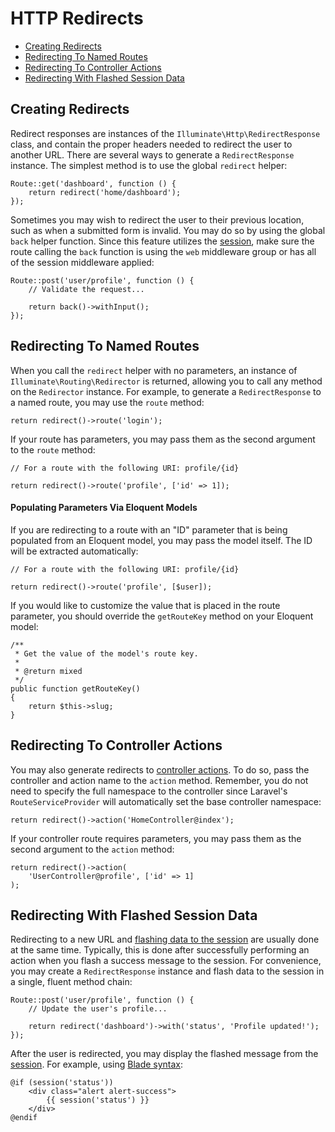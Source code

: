 # HTTP Redirects

- [Creating Redirects](#creating-redirects)
- [Redirecting To Named Routes](#redirecting-named-routes)
- [Redirecting To Controller Actions](#redirecting-controller-actions)
- [Redirecting With Flashed Session Data](#redirecting-with-flashed-session-data)

<a name="creating-redirects"></a>
## Creating Redirects

Redirect responses are instances of the `Illuminate\Http\RedirectResponse` class, and contain the proper headers needed to redirect the user to another URL. There are several ways to generate a `RedirectResponse` instance. The simplest method is to use the global `redirect` helper:

    Route::get('dashboard', function () {
        return redirect('home/dashboard');
    });

Sometimes you may wish to redirect the user to their previous location, such as when a submitted form is invalid. You may do so by using the global `back` helper function. Since this feature utilizes the [session](session.md), make sure the route calling the `back` function is using the `web` middleware group or has all of the session middleware applied:

    Route::post('user/profile', function () {
        // Validate the request...

        return back()->withInput();
    });

<a name="redirecting-named-routes"></a>
## Redirecting To Named Routes

When you call the `redirect` helper with no parameters, an instance of `Illuminate\Routing\Redirector` is returned, allowing you to call any method on the `Redirector` instance. For example, to generate a `RedirectResponse` to a named route, you may use the `route` method:

    return redirect()->route('login');

If your route has parameters, you may pass them as the second argument to the `route` method:

    // For a route with the following URI: profile/{id}

    return redirect()->route('profile', ['id' => 1]);

#### Populating Parameters Via Eloquent Models

If you are redirecting to a route with an "ID" parameter that is being populated from an Eloquent model, you may pass the model itself. The ID will be extracted automatically:

    // For a route with the following URI: profile/{id}

    return redirect()->route('profile', [$user]);

If you would like to customize the value that is placed in the route parameter, you should override the `getRouteKey` method on your Eloquent model:

    /**
     * Get the value of the model's route key.
     *
     * @return mixed
     */
    public function getRouteKey()
    {
        return $this->slug;
    }

<a name="redirecting-controller-actions"></a>
## Redirecting To Controller Actions

You may also generate redirects to [controller actions](controllers.md). To do so, pass the controller and action name to the `action` method. Remember, you do not need to specify the full namespace to the controller since Laravel's `RouteServiceProvider` will automatically set the base controller namespace:

    return redirect()->action('HomeController@index');

If your controller route requires parameters, you may pass them as the second argument to the `action` method:

    return redirect()->action(
        'UserController@profile', ['id' => 1]
    );

<a name="redirecting-with-flashed-session-data"></a>
## Redirecting With Flashed Session Data

Redirecting to a new URL and [flashing data to the session](session.md#flash-data) are usually done at the same time. Typically, this is done after successfully performing an action when you flash a success message to the session. For convenience, you may create a `RedirectResponse` instance and flash data to the session in a single, fluent method chain:

    Route::post('user/profile', function () {
        // Update the user's profile...

        return redirect('dashboard')->with('status', 'Profile updated!');
    });

After the user is redirected, you may display the flashed message from the [session](session.md). For example, using [Blade syntax](blade.md):

    @if (session('status'))
        <div class="alert alert-success">
            {{ session('status') }}
        </div>
    @endif
